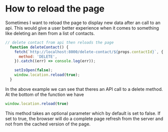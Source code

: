 # How to reload the page

Sometimes I want to reload the page to display new data after an call to an api. This would give a user better experience when it comes to something like deleting an item from a list of contacts.

```js
// delete contact from api then reloads the page
  function deleteContact() {
    fetch(`http://localhost:8000/delete-contact/${props.contactId}`, {
      method: 'DELETE',
    }).catch((err) => console.log(err));

    setIsOpen(false);
    window.location.reload(true);
  }
```

In the above example we can see that theres an API call to a delete method. At the bottom of the function we have 

```js
window.location.reload(true)
```

This method takes an optional parameter which by default is set to false. If set to true, the browser will do a complete page refresh from the server and not from the cached version of the page.